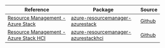 | Reference | Package | Source |
|---|---|---|
|[Resource Management - Azure Stack](resourcemanager-azurestack-readme.md)|[azure-resourcemanager-azurestack](https://repo1.maven.org/maven2/com/azure/resourcemanager/azure-resourcemanager-azurestack)|[Github](https://github.com/Azure/azure-sdk-for-java)|
|[Resource Management - Azure Stack HCI](resourcemanager-azurestackhci-readme.md)|[azure-resourcemanager-azurestackhci](https://repo1.maven.org/maven2/com/azure/resourcemanager/azure-resourcemanager-azurestackhci)|[Github](https://github.com/Azure/azure-sdk-for-java/blob/main/sdk/azurestackhci/azure-resourcemanager-azurestackhci)|
